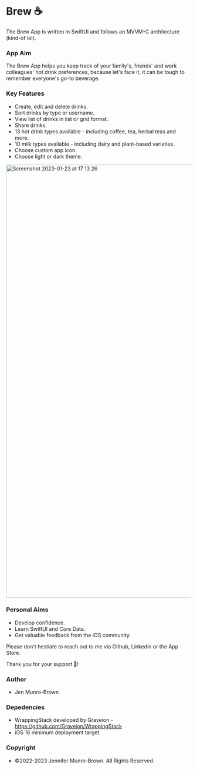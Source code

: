 # Brew ☕️

The Brew App is written in SwiftUI and follows an MVVM-C architecture (kind-of lol).

### App Aim 

The Brew App helps you keep track of your family's, friends' and work colleagues' hot drink preferences, because let's face it, it can be tough to remember everyone's go-to beverage.

### Key Features
  - Create, edit and delete drinks.
  - Sort drinks by type or username.
  - View list of drinks in list or grid format.
  - Share drinks.
  - 13 hot drink types available - including coffee, tea, herbal teas and more.
  - 10 milk types available - including dairy and plant-based varieties.
  - Choose custom app icon.
  - Choose light or dark theme.

<img width="1180" alt="Screenshot 2023-01-23 at 17 13 26" src="https://user-images.githubusercontent.com/44270997/214104833-1f6475b3-4732-4393-9651-5bc7a06e1ccf.png">


### Personal Aims

  - Develop confidence.
  - Learn SwiftUI and Core Data.
  - Get valuable feedback from the iOS community.

Please don't hestiate to reach out to me via Github, Linkedin or the App Store. 

Thank you for your support 🚀!

### Author

* Jen Munro-Brown

### Depedencies 

  - WrappingStack developed by Graveion - https://github.com/Graveion/WrappingStack
  - iOS 16 minimum deployment target

### Copyright 

  - ©️2022-2023 Jennifer Munro-Brown. All Rights Reserved.  
